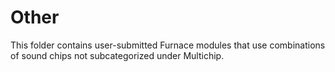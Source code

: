 # Other
This folder contains user-submitted Furnace modules that use combinations of sound chips not subcategorized under Multichip.
